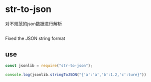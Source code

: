 # str-to-json
对不规范的json数据进行解析

## 
Fixed the JSON string format


## use
```js
const jsonlib = require("str-to-json");

console.log(jsonlib.stringToJSON("{'a':'a','b':1.2,'c':ture}"))
```